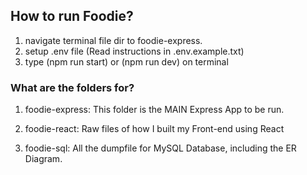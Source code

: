 ## How to run Foodie?
1) navigate terminal file dir to foodie-express.
2) setup .env file (Read instructions in .env.example.txt)
3) type (npm run start) or (npm run dev) on terminal


### What are the folders for?

1) foodie-express:
This folder is the MAIN Express App to be run.

2) foodie-react:
Raw files of how I built my Front-end using React

3) foodie-sql:
All the dumpfile for MySQL Database, including the ER Diagram.
